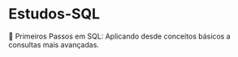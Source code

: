 # Estudos-SQL
💎 Primeiros Passos em SQL: Aplicando desde conceitos básicos a consultas mais avançadas.
